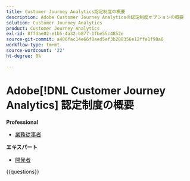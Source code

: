 ```yaml
---
title: Customer Journey Analytics認定制度の概要
description: Adobe Customer Journey Analyticsの認定制度オプションの概要
solution: Customer Journey Analytics
product: Customer Journey Analytics
exl-id: 8ffdae02-e1b5-4a32-b877-1fbe55c4852e
source-git-commit: a406fac14e66f8aed5ef3b288356e12ffa1f98a0
workflow-type: tm+mt
source-wordcount: '22'
ht-degree: 0%

---
```


# Adobe[!DNL Customer Journey Analytics] 認定制度の概要

**Professional**

* [ 業務従事者 ](/help/certifications/acja/acja-p-business.md)

**エキスパート**

* [ 開発者 ](/help/certifications/acja/acja-e-developer.md) <!--AD0-E604-->

{{questions}}

